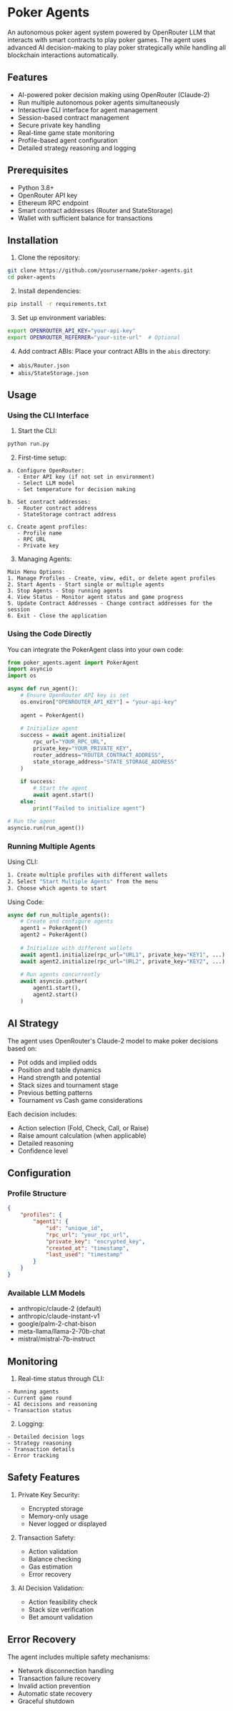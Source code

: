 # Poker Agents

An autonomous poker agent system powered by OpenRouter LLM that interacts with smart contracts to play poker games. The agent uses advanced AI decision-making to play poker strategically while handling all blockchain interactions automatically.

## Features

- AI-powered poker decision making using OpenRouter (Claude-2)
- Run multiple autonomous poker agents simultaneously
- Interactive CLI interface for agent management
- Session-based contract management
- Secure private key handling
- Real-time game state monitoring
- Profile-based agent configuration
- Detailed strategy reasoning and logging

## Prerequisites

- Python 3.8+
- OpenRouter API key
- Ethereum RPC endpoint
- Smart contract addresses (Router and StateStorage)
- Wallet with sufficient balance for transactions

## Installation

1. Clone the repository:
```bash
git clone https://github.com/yourusername/poker-agents.git
cd poker-agents
```

2. Install dependencies:
```bash
pip install -r requirements.txt
```

3. Set up environment variables:
```bash
export OPENROUTER_API_KEY="your-api-key"
export OPENROUTER_REFERRER="your-site-url"  # Optional
```

4. Add contract ABIs:
Place your contract ABIs in the `abis` directory:
- `abis/Router.json`
- `abis/StateStorage.json`

## Usage

### Using the CLI Interface

1. Start the CLI:
```bash
python run.py
```

2. First-time setup:
```
a. Configure OpenRouter:
   - Enter API key (if not set in environment)
   - Select LLM model
   - Set temperature for decision making

b. Set contract addresses:
   - Router contract address
   - StateStorage contract address

c. Create agent profiles:
   - Profile name
   - RPC URL
   - Private key
```

3. Managing Agents:
```
Main Menu Options:
1. Manage Profiles - Create, view, edit, or delete agent profiles
2. Start Agents - Start single or multiple agents
3. Stop Agents - Stop running agents
4. View Status - Monitor agent status and game progress
5. Update Contract Addresses - Change contract addresses for the session
6. Exit - Close the application
```

### Using the Code Directly

You can integrate the PokerAgent class into your own code:

```python
from poker_agents.agent import PokerAgent
import asyncio
import os

async def run_agent():
    # Ensure OpenRouter API key is set
    os.environ["OPENROUTER_API_KEY"] = "your-api-key"
    
    agent = PokerAgent()
    
    # Initialize agent
    success = await agent.initialize(
        rpc_url="YOUR_RPC_URL",
        private_key="YOUR_PRIVATE_KEY",
        router_address="ROUTER_CONTRACT_ADDRESS",
        state_storage_address="STATE_STORAGE_ADDRESS"
    )
    
    if success:
        # Start the agent
        await agent.start()
    else:
        print("Failed to initialize agent")

# Run the agent
asyncio.run(run_agent())
```

### Running Multiple Agents

Using CLI:
```bash
1. Create multiple profiles with different wallets
2. Select "Start Multiple Agents" from the menu
3. Choose which agents to start
```

Using Code:
```python
async def run_multiple_agents():
    # Create and configure agents
    agent1 = PokerAgent()
    agent2 = PokerAgent()
    
    # Initialize with different wallets
    await agent1.initialize(rpc_url="URL1", private_key="KEY1", ...)
    await agent2.initialize(rpc_url="URL2", private_key="KEY2", ...)
    
    # Run agents concurrently
    await asyncio.gather(
        agent1.start(),
        agent2.start()
    )
```

## AI Strategy

The agent uses OpenRouter's Claude-2 model to make poker decisions based on:
- Pot odds and implied odds
- Position and table dynamics
- Hand strength and potential
- Stack sizes and tournament stage
- Previous betting patterns
- Tournament vs Cash game considerations

Each decision includes:
- Action selection (Fold, Check, Call, or Raise)
- Raise amount calculation (when applicable)
- Detailed reasoning
- Confidence level

## Configuration

### Profile Structure
```json
{
    "profiles": {
        "agent1": {
            "id": "unique_id",
            "rpc_url": "your_rpc_url",
            "private_key": "encrypted_key",
            "created_at": "timestamp",
            "last_used": "timestamp"
        }
    }
}
```

### Available LLM Models
- anthropic/claude-2 (default)
- anthropic/claude-instant-v1
- google/palm-2-chat-bison
- meta-llama/llama-2-70b-chat
- mistral/mistral-7b-instruct

## Monitoring

1. Real-time status through CLI:
```
- Running agents
- Current game round
- AI decisions and reasoning
- Transaction status
```

2. Logging:
```
- Detailed decision logs
- Strategy reasoning
- Transaction details
- Error tracking
```

## Safety Features

1. Private Key Security:
   - Encrypted storage
   - Memory-only usage
   - Never logged or displayed

2. Transaction Safety:
   - Action validation
   - Balance checking
   - Gas estimation
   - Error recovery

3. AI Decision Validation:
   - Action feasibility check
   - Stack size verification
   - Bet amount validation

## Error Recovery

The agent includes multiple safety mechanisms:
- Network disconnection handling
- Transaction failure recovery
- Invalid action prevention
- Automatic state recovery
- Graceful shutdown